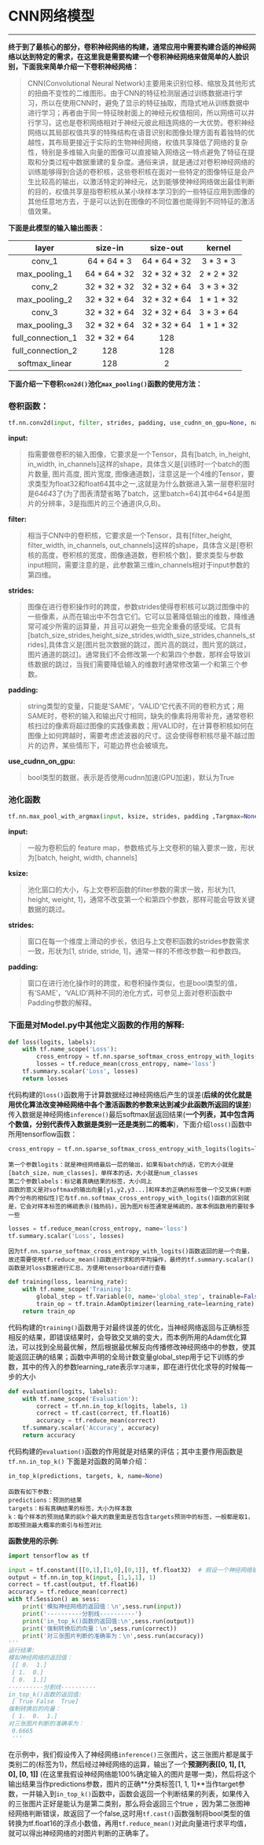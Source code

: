 ﻿# CNN网络模型



---

**终于到了最核心的部分，卷积神经网络的构建，通常应用中需要构建合适的神经网络以达到特定的需求，在这里我是需要构建一个卷积神经网络来做简单的人脸识别，下面我来简单介绍一下卷积神经网络：**
>CNN(Convolutional Neural Network)主要用来识别位移、缩放及其他形式的扭曲不变性的二维图形。由于CNN的特征检测层通过训练数据进行学习，所以在使用CNN时，避免了显示的特征抽取，而隐式地从训练数据中进行学习；再者由于同一特征映射面上的神经元权值相同，所以网络可以并行学习，这也是卷积网络相对于神经元彼此相连网络的一大优势。卷积神经网络以其局部权值共享的特殊结构在语音识别和图像处理方面有着独特的优越性，其布局更接近于实际的生物神经网络，权值共享降低了网络的复杂性，特别是多维输入向量的图像可以直接输入网络这一特点避免了特征在提取和分类过程中数据重建的复杂度。通俗来讲，就是通过对卷积神经网络的训练能够得到合适的卷积核，这些卷积核在面对一些特定的图像特征是会产生比较高的输出，以激活特定的神经元，达到能够使神经网络做出最佳判断的目的，权值共享是指卷积核从某小块样本学习到的一些特征应用到图像的其他任意地方去，于是可以达到在图像的不同位置也能得到不同特征的激活值效果。

**下面是此模型的输入输出图表：**

|layer|size-in|size-out|kernel|
|:-:|:-:|:-:|:-:|
|conv_1|64 * 64 * 3|64 * 64 * 32|3 * 3 * 3|
|max_pooling_1|64 * 64 * 32|32 * 32 * 32|2 * 2 * 32|
|conv_2|32 * 32 * 32|32 * 32 * 64|3 * 3 * 32|
|max_pooling_2|32 * 32 * 64|32 * 32 * 64|1 * 1 * 32|
|conv_3|32 * 32 * 64|32 * 32 * 64|3 * 3 * 64|
|max_pooling_3|32 * 32 * 64|32 * 32 * 64|1 * 1 * 32|
|full_connection_1|32 * 32 * 64|128||
|full_connection_2|128|128||
|softmax_linear|128|2||

**下面介绍一下卷积`con2d()`池化`max_pooling()`函数的使用方法：**

### 卷积函数：

```python
tf.nn.conv2d(input, filter, strides, padding, use_cudnn_on_gpu=None, name=None)
```

**input:**
>指需要做卷积的输入图像，它要求是一个Tensor，具有[batch, in_height, in_width, in_channels]这样的shape，具体含义是[训练时一个batch的图片数量, 图片高度, 图片宽度, 图像通道数]，注意这是一个4维的Tensor，要求类型为float32和float64其中之一,这就是为什么数据进入第一层卷积层时是64*64*3了(为了图表清楚省略了batch，这里batch=64)其中64*64是图片的分辨率，3是指图片的三个通道(R,G,B)。

**filter:**
>相当于CNN中的卷积核，它要求是一个Tensor，具有[filter_height, filter_width, in_channels, out_channels]这样的shape，具体含义是[卷积核的高度，卷积核的宽度，图像通道数，卷积核个数]，要求类型与参数input相同，需要注意的是，此参数第三维in_channels相对于input参数的第四维。

**strides:**
>图像在进行卷积操作时的跨度，参数strides使得卷积核可以跳过图像中的一些像素，从而在输出中不包含它们。它可以显著降低输出的维数，降维通常可减少所需的运算量，并且可以避免一些完全重叠的感受域。它具有[batch_size_strides,height_size_strides,width_size_strides,channels_strides],具体含义是[图片批次数据的跳过，图片高的跳过，图片宽的跳过，图片通道的跳过]。通常我们不会修改第一个和第四个参数，那样会导致训练数据的跳过，当我们需要降低输入的维数时通常修改第一个和第三个参数。

**padding:**
>string类型的变量，只能是‘SAME’，‘VALID’它代表不同的卷积方式；用SAME时，卷积的输入和输出尺寸相同，缺失的像素将用零补充，通常卷积核扫过的像素将超过图像的实践像素数；用VALID时，在计算卷积核如何在图像上如何跨越时，需要考虑滤波器的尺寸。这会使得卷积核尽量不越过图片的边界，某些情形下，可能边界也会被填充。

**use_cudnn_on_gpu:**
>bool类型的数据，表示是否使用cudnn加速(GPU加速)，默认为True

### 池化函数

```python
tf.nn.max_pool_with_argmax(input, ksize, strides, padding ,Targmax=None, name=None)
```
**input:**
>一般为卷积后的 feature map，参数格式与上文卷积的输入要求一致，形状为[batch, height, width, channels]

**ksize:**
>池化窗口的大小，与上文卷积函数的filter参数的需求一致，形状为[1, height, weight, 1]，通常不改变第一个和第四个参数，那样可能会导致关键数据的跳过。

**strides:**
>窗口在每一个维度上滑动的步长，依旧与上文卷积函数的strides参数需求一致，形状为[1, stride, stride, 1]，通常一样的不修改参数一和参数四。

**padding:**
>窗口在进行池化操作时的跨度，和卷积操作类似，也是bool类型的值，有‘SAME’，‘VALID’两种不同的池化方式，可参见上面对卷积函数中Padding参数的解释。

### 下面是对Model.py中其他定义函数的作用的解释:

```python
def loss(logits, labels):
    with tf.name_scope('Loss'):
        cross_entropy = tf.nn.sparse_softmax_cross_entropy_with_logits(logits=logits, labels=labels,name='c_entropy_per_example')
        losses = tf.reduce_mean(cross_entropy, name='loss')
    tf.summary.scalar('Loss', losses)
    return losses
```

代码构建的`loss()`函数用于计算数据经过神经网络后产生的误差(**后续的优化就是用优化算法改变神经网络中各个激活函数的参数来达到减少此函数所返回的误差**)传入数据是神经网络`inference()`最后softmax层返回结果(**一个列表，其中包含两个数值，分别代表传入数据是类别一还是类别二的概率**)，下面介绍`loss()`函数中所用tensorflow函数：

```python
cross_entropy = tf.nn.sparse_softmax_cross_entropy_with_logits(logits=logits, labels=labels,name='c_entropy_per_example')

```

    第一个参数logits：就是神经网络最后一层的输出，如果有batch的话，它的大小就是[batch_size，num_classes]，单样本的话，大小就是num_classes
    第二个参数labels：标记着真确结果的标签，大小同上
    函数的意义是对softmax的输出向量[y1,y2,y3...]和样本的正确的标签做一个交叉熵(判断两个分布的相似性)它与tf.nn.softmax_cross_entropy_with_logits()函数的区别就是，它会对样本标签的稀疏表示(独热码)，因为图片标签通常是稀疏的，故本例函数用的要较多一些

```python
losses = tf.reduce_mean(cross_entropy, name='loss')
tf.summary.scalar('Loss', losses)
```

    因为tf.nn.sparse_softmax_cross_entropy_with_logits()函数返回的是一个向量，故还需要使用tf.reduce_mean()函数进行求和的平均操作，最终的tf.summary.scalar()函数是对loss数据进行汇总，方便用tensorboard进行查看

```python
def training(loss, learning_rate):
    with tf.name_scope('Training'):
        global_step = tf.Variable(0, name='global_step', trainable=False)
        train_op = tf.train.AdamOptimizer(learning_rate=learning_rate).minimize(loss, global_step=global_step)
    return train_op
```

代码构建的`training()`函数用于对最终误差的优化，当神经网络返回与正确标签相反的结果，即错误结果时，会导致交叉熵的变大，而本例所用的Adam优化算法，可以找到全局最优解，然后根据最优解反向传播修改神经网络中的参数，使其能返回正确的结果；函数中声明的全局计数变量global_step用于记下训练的步数，其中的传入的参数learning_rate表示`学习速率`，即在进行优化求导的时候每一步的大小

```python
def evaluation(logits, labels):
    with tf.name_scope('Evaluation'):
        correct = tf.nn.in_top_k(logits, labels, 1)
        correct = tf.cast(correct, tf.float16)
        accuracy = tf.reduce_mean(correct)
    tf.summary.scalar('Accuracy', accuracy)
    return accuracy
```
代码构建的`evaluation()`函数的作用就是对结果的评估；其中主要作用函数是`tf.nn.in_top_k()` 下面是对函数的简单介绍：

```python
in_top_k(predictions, targets, k, name=None)
```
    函数有如下参数:
    predictions：预测的结果
    targets：标有真确结果的标签，大小为样本数
    k：每个样本的预测结果的前k个最大的数里面是否包含targets预测中的标签，一般都是取1，即取预测最大概率的索引与标签对比
**函数使用的示例:**
```python
import tensorflow as tf

input = tf.constant([[0,1],[1,0],[0,1]], tf.float32)  # 假设一个神经网络输出的结果
output = tf.nn.in_top_k(input, [1,1,1], 1)
correct = tf.cast(output, tf.float16)
accuracy = tf.reduce_mean(correct)
with tf.Session() as sess:
    print('模拟神经网络的返回值：\n',sess.run(input))
    print('----------分割线----------')
    print('in_top_k()函数的返回值:\n',sess.run(output))
    print('强制转换后的向量：\n',sess.run(correct))
    print('对三张图片判断的准确率为：\n',sess.run(accuracy))
'''
运行结果:
模拟神经网络的返回值：
 [[ 0.  1.]
 [ 1.  0.]
 [ 0.  1.]]
----------分割线----------
in_top_k()函数的返回值:
 [ True False  True]
强制转换后的向量：
 [ 1.  0.  1.]
对三张图片判断的准确率为：
 0.6665
 '''
```

在示例中，我们假设传入了神经网络`inference()`三张图片，这三张图片都是属于类别二的(标签为1)，然后经过神经网络的运算，输出了一个**预测列表[[0, 1], [1, 0], [0, 1]]** (在这里我假设神经网络能100%确定输入的图片是哪一类)，然后将这个输出结果当作predictions参数，图片的正确**分类标签[1, 1, 1]**当作target参数，一并输入到`in_top_k()`函数中，函数会返回一个判断结果的列表，如果传入的三张图片正好是能认为是第二类别，那么将会返回三个true ，因为第二张图神经网络判断错误，故返回了一个false,这时用`tf.cast()`函数强制将bool类型的值转换为tf.float16的浮点小数值，再用`tf.reduce_mean()`对此向量进行求平均值，就可以得出神经网络的对图片判断的正确率了。
